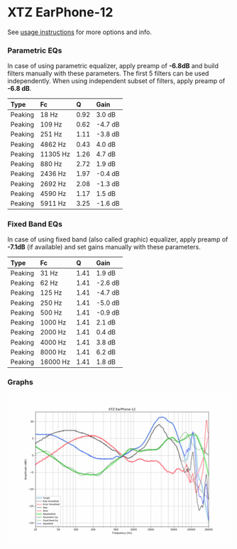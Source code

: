 # XTZ EarPhone-12
See [usage instructions](https://github.com/jaakkopasanen/AutoEq#usage) for more options and info.

### Parametric EQs
In case of using parametric equalizer, apply preamp of **-6.8dB** and build filters manually
with these parameters. The first 5 filters can be used independently.
When using independent subset of filters, apply preamp of **-6.8 dB**.

| Type    | Fc       |    Q | Gain    |
|:--------|:---------|:-----|:--------|
| Peaking | 18 Hz    | 0.92 | 3.0 dB  |
| Peaking | 109 Hz   | 0.62 | -4.7 dB |
| Peaking | 251 Hz   | 1.11 | -3.8 dB |
| Peaking | 4862 Hz  | 0.43 | 4.0 dB  |
| Peaking | 11305 Hz | 1.26 | 4.7 dB  |
| Peaking | 880 Hz   | 2.72 | 1.9 dB  |
| Peaking | 2436 Hz  | 1.97 | -0.4 dB |
| Peaking | 2692 Hz  | 2.08 | -1.3 dB |
| Peaking | 4590 Hz  | 1.17 | 1.5 dB  |
| Peaking | 5911 Hz  | 3.25 | -1.6 dB |

### Fixed Band EQs
In case of using fixed band (also called graphic) equalizer, apply preamp of **-7.1dB**
(if available) and set gains manually with these parameters.

| Type    | Fc       |    Q | Gain    |
|:--------|:---------|:-----|:--------|
| Peaking | 31 Hz    | 1.41 | 1.9 dB  |
| Peaking | 62 Hz    | 1.41 | -2.6 dB |
| Peaking | 125 Hz   | 1.41 | -4.7 dB |
| Peaking | 250 Hz   | 1.41 | -5.0 dB |
| Peaking | 500 Hz   | 1.41 | -0.9 dB |
| Peaking | 1000 Hz  | 1.41 | 2.1 dB  |
| Peaking | 2000 Hz  | 1.41 | 0.4 dB  |
| Peaking | 4000 Hz  | 1.41 | 3.8 dB  |
| Peaking | 8000 Hz  | 1.41 | 6.2 dB  |
| Peaking | 16000 Hz | 1.41 | 1.8 dB  |

### Graphs
![](./XTZ%20EarPhone-12.png)